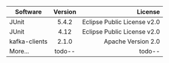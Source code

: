 |Software       |Version        |License|
| ------------- |:-------------:| -----:|
| JUnit      | 5.4.2 | Eclipse Public License v2.0 |
| JUnit      | 4.12 | Eclipse Public License v2.0 |
| kafka-clients      | 2.1.0      |   Apache Version 2.0 |
| More...      | todo--      |   todo-- |
